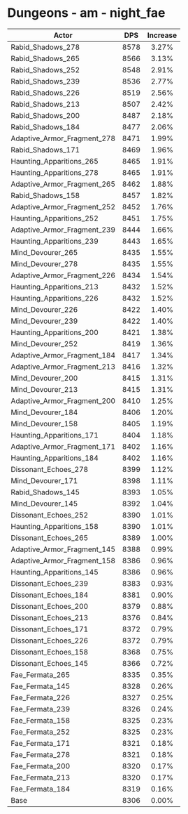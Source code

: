 # Dungeons - am - night_fae
| Actor | DPS | Increase |
|---|:---:|:---:|
|Rabid_Shadows_278|8578|3.27%|
|Rabid_Shadows_265|8566|3.13%|
|Rabid_Shadows_252|8548|2.91%|
|Rabid_Shadows_239|8536|2.77%|
|Rabid_Shadows_226|8519|2.56%|
|Rabid_Shadows_213|8507|2.42%|
|Rabid_Shadows_200|8487|2.18%|
|Rabid_Shadows_184|8477|2.06%|
|Adaptive_Armor_Fragment_278|8471|1.99%|
|Rabid_Shadows_171|8469|1.96%|
|Haunting_Apparitions_265|8465|1.91%|
|Haunting_Apparitions_278|8465|1.91%|
|Adaptive_Armor_Fragment_265|8462|1.88%|
|Rabid_Shadows_158|8457|1.82%|
|Adaptive_Armor_Fragment_252|8452|1.76%|
|Haunting_Apparitions_252|8451|1.75%|
|Adaptive_Armor_Fragment_239|8444|1.66%|
|Haunting_Apparitions_239|8443|1.65%|
|Mind_Devourer_265|8435|1.55%|
|Mind_Devourer_278|8435|1.55%|
|Adaptive_Armor_Fragment_226|8434|1.54%|
|Haunting_Apparitions_213|8432|1.52%|
|Haunting_Apparitions_226|8432|1.52%|
|Mind_Devourer_226|8422|1.40%|
|Mind_Devourer_239|8422|1.40%|
|Haunting_Apparitions_200|8421|1.38%|
|Mind_Devourer_252|8419|1.36%|
|Adaptive_Armor_Fragment_184|8417|1.34%|
|Adaptive_Armor_Fragment_213|8416|1.32%|
|Mind_Devourer_200|8415|1.31%|
|Mind_Devourer_213|8415|1.31%|
|Adaptive_Armor_Fragment_200|8410|1.25%|
|Mind_Devourer_184|8406|1.20%|
|Mind_Devourer_158|8405|1.19%|
|Haunting_Apparitions_171|8404|1.18%|
|Adaptive_Armor_Fragment_171|8402|1.16%|
|Haunting_Apparitions_184|8402|1.16%|
|Dissonant_Echoes_278|8399|1.12%|
|Mind_Devourer_171|8398|1.11%|
|Rabid_Shadows_145|8393|1.05%|
|Mind_Devourer_145|8392|1.04%|
|Dissonant_Echoes_252|8390|1.01%|
|Haunting_Apparitions_158|8390|1.01%|
|Dissonant_Echoes_265|8389|1.00%|
|Adaptive_Armor_Fragment_145|8388|0.99%|
|Adaptive_Armor_Fragment_158|8386|0.96%|
|Haunting_Apparitions_145|8386|0.96%|
|Dissonant_Echoes_239|8383|0.93%|
|Dissonant_Echoes_184|8381|0.90%|
|Dissonant_Echoes_200|8379|0.88%|
|Dissonant_Echoes_213|8376|0.84%|
|Dissonant_Echoes_171|8372|0.79%|
|Dissonant_Echoes_226|8372|0.79%|
|Dissonant_Echoes_158|8368|0.75%|
|Dissonant_Echoes_145|8366|0.72%|
|Fae_Fermata_265|8335|0.35%|
|Fae_Fermata_145|8328|0.26%|
|Fae_Fermata_226|8327|0.25%|
|Fae_Fermata_239|8326|0.24%|
|Fae_Fermata_158|8325|0.23%|
|Fae_Fermata_252|8325|0.23%|
|Fae_Fermata_171|8321|0.18%|
|Fae_Fermata_278|8321|0.18%|
|Fae_Fermata_200|8320|0.17%|
|Fae_Fermata_213|8320|0.17%|
|Fae_Fermata_184|8319|0.16%|
|Base|8306|0.00%|
